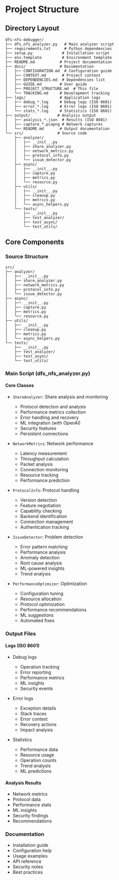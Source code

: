 # Project Structure

## Directory Layout

```
dfs-nfs-debugger/
├── dfs_nfs_analyzer.py   # Main analyzer script
├── requirements.txt      # Python dependencies
├── setup.py             # Installation script
├── env.template         # Environment template
├── README.md           # Project documentation
├── docs/               # Documentation
│   ├── CONFIGURATION.md  # Configuration guide
│   ├── CONTEXT.md       # Project context
│   ├── DEPENDENCIES.md  # Dependencies list
│   ├── GUIDE.md        # User guide
│   ├── PROJECT_STRUCTURE.md  # This file
│   └── TRACKING.md     # Development tracking
├── logs/               # Application logs
│   ├── debug_*.log     # Debug logs (ISO 8601)
│   ├── error_*.log     # Error logs (ISO 8601)
│   └── stats_*.log     # Statistics (ISO 8601)
├── output/            # Analysis output
│   ├── analysis_*.json  # Results (ISO 8601)
│   ├── capture_*.pcapng # Network captures
│   └── README.md       # Output documentation
└── src/               # Source code
    ├── analyzer/
    │   ├── __init__.py
    │   ├── share_analyzer.py
    │   ├── network_metrics.py
    │   ├── protocol_info.py
    │   └── issue_detector.py
    ├── async/
    │   ├── __init__.py
    │   ├── capture.py
    │   ├── metrics.py
    │   └── resource.py
    ├── utils/
    │   ├── __init__.py
    │   ├── cleanup.py
    │   ├── metrics.py
    │   └── async_helpers.py
    └── tests/
        ├── __init__.py
        ├── test_analyzer/
        ├── test_async/
        └── test_utils/
```

## Core Components

### Source Structure
```
src/
├── analyzer/
│   ├── __init__.py
│   ├── share_analyzer.py
│   ├── network_metrics.py
│   ├── protocol_info.py
│   └── issue_detector.py
├── async/
│   ├── __init__.py
│   ├── capture.py
│   ├── metrics.py
│   └── resource.py
├── utils/
│   ├── __init__.py
│   ├── cleanup.py
│   ├── metrics.py
│   └── async_helpers.py
└── tests/
    ├── __init__.py
    ├── test_analyzer/
    ├── test_async/
    └── test_utils/
```

### Main Script (dfs_nfs_analyzer.py)

#### Core Classes
- `ShareAnalyzer`: Share analysis and monitoring
  - Protocol detection and analysis
  - Performance metrics collection
  - Error handling and recovery
  - ML integration (with OpenAI)
  - Security features
  - Persistent connections

- `NetworkMetrics`: Network performance
  - Latency measurement
  - Throughput calculation
  - Packet analysis
  - Connection monitoring
  - Resource tracking
  - Performance prediction

- `ProtocolInfo`: Protocol handling
  - Version detection
  - Feature negotiation
  - Capability checking
  - Backend identification
  - Connection management
  - Authentication tracking

- `IssueDetector`: Problem detection
  - Error pattern matching
  - Performance analysis
  - Anomaly detection
  - Root cause analysis
  - ML-powered insights
  - Trend analysis

- `PerformanceOptimizer`: Optimization
  - Configuration tuning
  - Resource allocation
  - Protocol optimization
  - Performance recommendations
  - ML suggestions
  - Automated fixes

### Output Files

#### Logs (ISO 8601)
- Debug logs
  - Operation tracking
  - Error reporting
  - Performance metrics
  - ML insights
  - Security events

- Error logs
  - Exception details
  - Stack traces
  - Error context
  - Recovery actions
  - Impact analysis

- Statistics
  - Performance data
  - Resource usage
  - Operation counts
  - Trend analysis
  - ML predictions

#### Analysis Results
- Network metrics
- Protocol data
- Performance stats
- ML insights
- Security findings
- Recommendations

### Documentation
- Installation guide
- Configuration help
- Usage examples
- API reference
- Security notes
- Best practices
